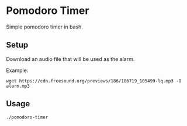 # Pomodoro Timer

Simple pomodoro timer in bash.

## Setup

Download an audio file that will be used as the alarm.

Example:

```shell
wget https://cdn.freesound.org/previews/186/186719_105499-lq.mp3 -O alarm.mp3
```

## Usage

```shell
./pomodoro-timer
```

